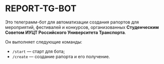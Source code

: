 # REPORT-TG-BOT

Это телеграмм-бот для автоматизации создания рапортов для мероприятий, фестивалей и конкурсов, организованных **Студенческим Советом ИУЦТ Российского Университета Транспорта**.

Он выполняет следующие команды:
- `/start` — старт для бота;
- `/create` — создание рапорта и его получение.

